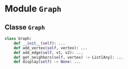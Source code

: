 # Module `Graph`

## Classe `Graph`

```python
class Graph:
    def __init__(self): ...
    def add_vertex(self, vertex): ...
    def add_edge(self, v1, v2): ...
    def get_neighbors(self, vertex) -> List[Any]: ...
    def display(self) -> None: ...
```